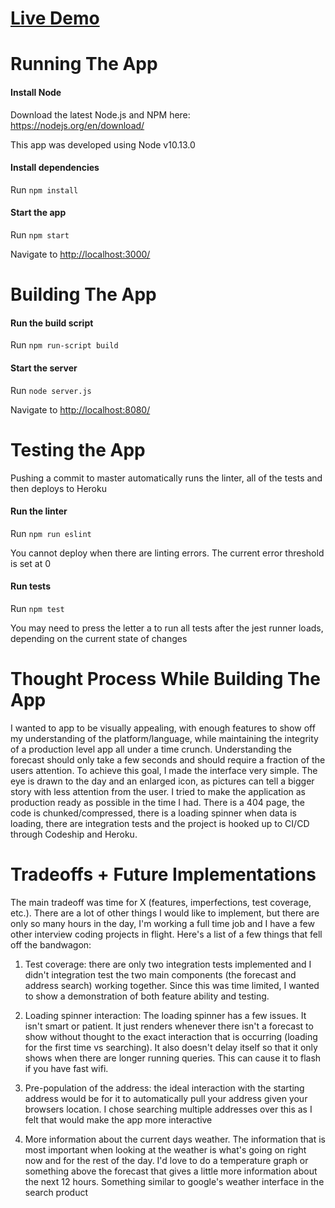 [Live Demo](https://buildit-weather-app-haug.herokuapp.com/)
===============

Running The App
===============
#### Install Node
Download the latest Node.js and NPM here: https://nodejs.org/en/download/

This app was developed using Node v10.13.0

#### Install dependencies
Run ```npm install```

#### Start the app
Run ```npm start```

Navigate to [http://localhost:3000/](http://localhost:3000/)

Building The App
================
#### Run the build script
Run ```npm run-script build```

#### Start the server
Run ```node server.js```

Navigate to [http://localhost:8080/](http://localhost:8080/)

Testing the App
===============
Pushing a commit to master automatically runs the linter, all of the tests and then deploys to Heroku

#### Run the linter
Run ```npm run eslint```

You cannot deploy when there are linting errors. The current error threshold is set at 0

#### Run tests
Run ```npm test```

You may need to press the letter a to run all tests after the jest runner loads, depending on the current state of changes

Thought Process While Building The App
======================================
I wanted to app to be visually appealing, with enough features to show off my understanding of the platform/language, while maintaining the integrity of a production level app all under a time crunch. Understanding the forecast should only take a few seconds and should require a fraction of the users attention. To achieve this goal, I made the interface very simple. The eye is drawn to the day and an enlarged icon, as pictures can tell a bigger story with less attention from the user. I tried to make the application as production ready as possible in the time I had. There is a 404 page, the code is chunked/compressed, there is a loading spinner when data is loading, there are integration tests and the project is hooked up to CI/CD through Codeship and Heroku.

Tradeoffs + Future Implementations
======================================
The main tradeoff was time for X (features, imperfections, test coverage, etc.). There are a lot of other things I would like to implement, but there are only so many hours in the day, I'm working a full time job and I have a few other interview coding projects in flight. Here's a list of a few things that fell off the bandwagon:

1. Test coverage: there are only two integration tests implemented and I didn't integration test the two main components (the forecast and address search) working together. Since this was time limited, I wanted to show a demonstration of both feature ability and testing.

2. Loading spinner interaction: The loading spinner has a few issues. It isn't smart or patient. It just renders whenever there isn't a forecast to show without thought to the exact interaction that is occurring (loading for the first time vs searching). It also doesn't delay itself so that it only shows when there are longer running queries. This can cause it to flash if you have fast wifi.

3. Pre-population of the address: the ideal interaction with the starting address would be for it to automatically pull your address given your browsers location. I chose searching multiple addresses over this as I felt that would make the app more interactive

4. More information about the current days weather. The information that is most important when looking at the weather is what's going on right now and for the rest of the day. I'd love to do a temperature graph or something above the forecast that gives a little more information about the next 12 hours. Something similar to google's weather interface in the search product
